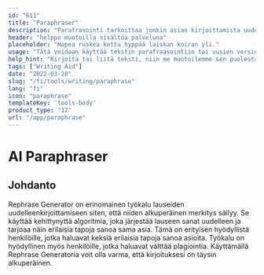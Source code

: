 ```yaml
---
id: "611"
title: "Paraphraser"
description: "Parafrasointi tarkoittaa jonkin asian kirjoittamista uudelleen omin sanoin. Sitä käytetään usein tiivistämään tai yksinkertaistamaan tekstiä tai tekemään siitä ymmärrettävämpää. Parafrasointia voidaan käyttää myös luomaan uusia versioita olemassa olevasta sisällöstä tai luomaan sisältöä, joka on helpommin laajemman yleisön saatavilla."
header: "helppo muotoilla sisältöä palveluna"
placeholder: "Nopea ruskea kettu hyppää laiskan koiran yli."
usage: "Tätä voidaan käyttää tekstin parafraasointiin tai uusien versioiden luomiseen olemassa olevasta sisällöstä."
help_hint: "Kirjoita tai liitä teksti, niin me muotoilemme sen puolestasi."
tags: ["Writing Aid"]
date: "2022-03-28"
slug: "/fi/tools/writing/paraphrase"
lang: "fi"
icon: "paraphrase"
templateKey: 'tools-body'
product_type: "17"
url: "/app/paraphrase"
---
```


# AI Paraphraser

## Johdanto

Rephrase Generator on erinomainen työkalu lauseiden uudelleenkirjoittamiseen siten, että niiden alkuperäinen merkitys säilyy. Se käyttää kehittynyttä algoritmia, joka järjestää lauseen sanat uudelleen ja tarjoaa näin erilaisia tapoja sanoa sama asia. Tämä on erityisen hyödyllistä henkilöille, jotka haluavat keksiä erilaisia tapoja sanoa asioita. Työkalu on hyödyllinen myös henkilöille, jotka haluavat välttää plagiointia. Käyttämällä Rephrase Generatoria voit olla varma, että kirjoituksesi on täysin alkuperäinen.
